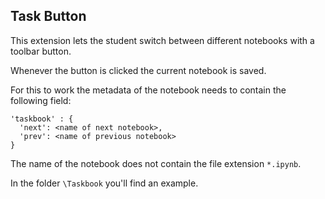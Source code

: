 ## Task Button

This extension lets the student switch between different notebooks with a toolbar button.

Whenever the button is clicked the current notebook is saved.

For this to work the metadata of the notebook needs to contain the following field:

```
'taskbook' : {
  'next': <name of next notebook>,
  'prev': <name of previous notebook>
}
```

The name of the notebook does not contain the file extension ```*.ipynb```.

In the folder ```\Taskbook``` you'll find an example.